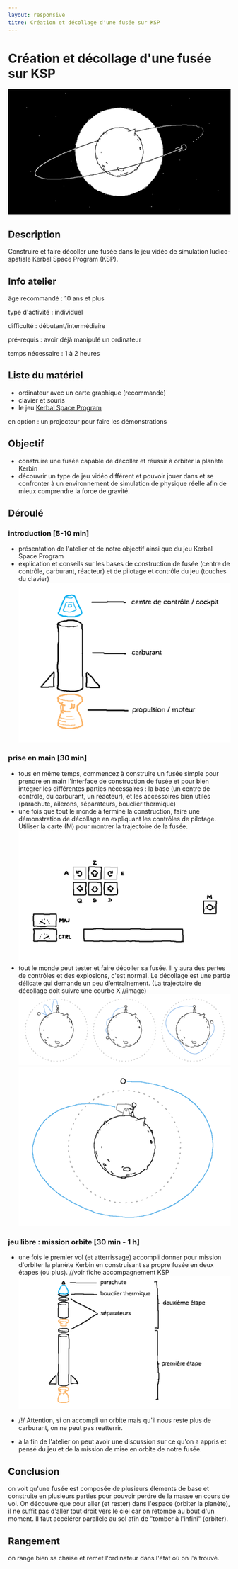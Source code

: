 ```yaml
---
layout: responsive
titre: Création et décollage d'une fusée sur KSP
---
```


# Création et décollage d'une fusée sur KSP

![--image titre--](images/ksp/ksp_orbite.png)

## Description
Construire et faire décoller une fusée dans le jeu vidéo de simulation ludico-spatiale Kerbal Space Program (KSP).

## Info atelier
âge recommandé : 10 ans et plus

type d'activité : individuel

difficulté : débutant/intermédiaire

pré-requis : avoir déjà manipulé un ordinateur

temps nécessaire : 1 à 2 heures

## Liste du matériel
- ordinateur avec un carte graphique (recommandé)
- clavier et souris
- le jeu [Kerbal Space Program](https://www.kerbalspaceprogram.com/)

en option : un projecteur pour faire les démonstrations

## Objectif
- construire une fusée capable de décoller et réussir à orbiter la planète Kerbin
- découvrir un type de jeu vidéo différent et pouvoir jouer dans et se confronter à un environnement de simulation de physique réelle afin de mieux comprendre la force de gravité.

## Déroulé
### introduction [5-10 min]
- présentation de l'atelier et de notre objectif ainsi que du jeu Kerbal Space Program
- explication et conseils sur les bases de construction de fusée (centre de contrôle, carburant, réacteur) et de pilotage et contrôle du jeu (touches du clavier)
![--image éléments de base d'une fusée](images/ksp/base_fusee.png)

### prise en main [30 min]
- tous en même temps, commencez à construire un fusée simple pour prendre en main l'interface de construction de fusée et pour bien intégrer les différentes parties nécessaires : la base (un centre de contrôle, du carburant, un réacteur), et les accessoires bien utiles (parachute, ailerons, séparateurs, bouclier thermique)
- une fois que tout le monde à terminé la construction, faire une démonstration de décollage en expliquant les contrôles de pilotage. Utiliser la carte (M) pour montrer la trajectoire de la fusée.
![--image controle de pilotage--](images/ksp/controle_pilotage.png)
- tout le monde peut tester et faire décoller sa fusée. Il y aura des pertes de contrôles et des explosions, c'est normal. Le décollage est une partie délicate qui demande un peu d’entraînement. (La trajectoire de décollage doit suivre une courbe X //image)
![--images trajectoires--](images/ksp/orbite123.png)
![--image trajectoire orbite--](images/ksp/orbite04.png)

### jeu libre : mission orbite [30 min - 1 h]
- une fois le premier vol (et atterrissage) accompli donner pour mission d'orbiter la planète Kerbin en construisant sa propre fusée en deux étapes (ou plus). //voir fiche accompagnement KSP
![--image fusée en plusieurs étapes--](images/ksp/base_fusee_etapes.png)
- /!/ Attention, si on accompli un orbite mais qu'il nous reste plus de carburant, on ne peut pas reatterrir.

- à la fin de l'atelier on peut avoir une discussion sur ce qu'on a appris et pensé du jeu et de la mission de mise en orbite de notre fusée.

## Conclusion
on voit qu'une fusée est composée de plusieurs éléments de base et construite en plusieurs parties pour pouvoir perdre de la masse en cours de vol. On découvre que pour aller (et rester) dans l'espace (orbiter la planète), il ne suffit pas d'aller tout droit vers le ciel car on retombe au bout d'un moment. Il faut accélérer parallèle au sol afin de "tomber à l'infini" (orbiter).

## Rangement
on range bien sa chaise et remet l'ordinateur dans l'état où on l'a trouvé.
